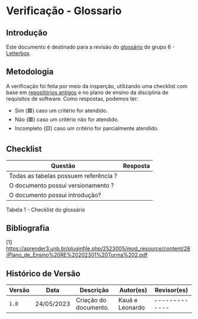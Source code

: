 # Verificação - Glossario

## Introdução
Este documento é destinado para a revisão do [glossário](https://github.com/Requisitos-de-Software/2023.1-Letterboxd/blob/master/docs/Modelagem/espSuplementar.md) do grupo 6 - [Letterbox](https://github.com/Requisitos-de-Software/2023.1-Letterboxd).

## Metodologia

A verificação foi feita por meio da insperção, utilizando uma checklist com base em [repositórios antigos](https://github.com/Requisitos-de-Software) e no plano de ensino da disciplina de requisitos de software. Como respostas, podemos ter: 

- Sim (🟩) caso um critério for atendido.
- Não (🟥) caso um critério não for atendido.
- Incompleto (🟨) caso um critério for parcialmente atendido.

## Checklist
|Questão|Resposta|
|-------|--------|
|Todas as tabelas possuem referência ?||
|O documento possui versionamento ? ||
|O documento possui introdução? ||


Tabela 1 - Checklist do glossário 

## Bibliografia
[1] https://aprender3.unb.br/pluginfile.php/2523005/mod_resource/content/28/Plano_de_Ensino%20RE%20202301%20Turma%202.pdf 

## Histórico de Versão

| Versão | Data          | Descrição                          | Autor(es)     |  Revisor(es)  |
| ------ | ------------- | ---------------------------------- | ------------- | ------------- |
| `1.0`  | 24/05/2023    | Criação do documento.              |  Kauã e Leonardo | ------------- |

